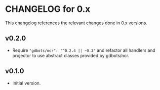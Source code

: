 # CHANGELOG for 0.x
This changelog references the relevant changes done in 0.x versions.


## v0.2.0
* Require `"gdbots/ncr": "^0.2.4 || ~0.3"` and refactor all handlers and projector to use abstract classes provided by gdbots/ncr.


## v0.1.0
* Initial version.
